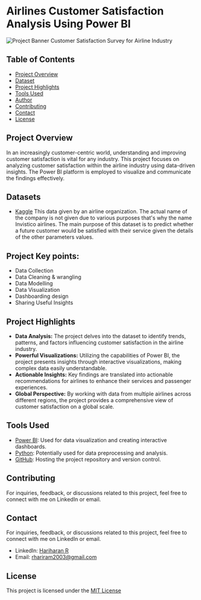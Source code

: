 
# Airlines Customer Satisfaction Analysis Using Power BI

![Project Banner](https://blog.xoxoday.com/content/images/size/w1384/format/webp/2023/02/Empuls-Blog-Cover-Images--30-.png) Customer Satisfaction Survey for Airline Industry

## Table of Contents

- [Project Overview](#project-overview)
- [Dataset](#dataset)
- [Project Highlights](#project-highlights)
- [Tools Used](#tools-used)
- [Author](#Author)
- [Contributing](#contributing)
- [Contact](#contact)
- [License](#license)


## Project Overview

In an increasingly customer-centric world, understanding and improving customer satisfaction is vital for any industry. This project focuses on analyzing customer satisfaction within the airline industry using data-driven insights. The Power BI platform is employed to visualize and communicate the findings effectively.

## Datasets

- [Kaggle](https://www.kaggle.com/datasets/sjleshrac/airlines-customer-satisfaction)
This data given by an airline organization. The actual name of the company is not given due to various purposes that's why the name Invistico airlines.
The main purpose of this dataset is to predict whether a future customer would be satisfied with their service given the details of the other parameters values.

## Project Key points:
- Data Collection
- Data Cleaning & wrangling
- Data Modelling
- Data Visualization
- Dashboarding design
- Sharing Useful Insights

## Project Highlights

- **Data Analysis:** The project delves into the dataset to identify trends, patterns, and factors influencing customer satisfaction in the airline industry.
- **Powerful Visualizations:** Utilizing the capabilities of Power BI, the project presents insights through interactive visualizations, making complex data easily understandable.
- **Actionable Insights:** Key findings are translated into actionable recommendations for airlines to enhance their services and passenger experiences.
- **Global Perspective:** By working with data from multiple airlines across different regions, the project provides a comprehensive view of customer satisfaction on a global scale.


## Tools Used

- [Power BI](https://powerbi.microsoft.com/): Used for data visualization and creating interactive dashboards.
- [Python](https://www.python.org/): Potentially used for data preprocessing and analysis.
- [GitHub](https://github.com/): Hosting the project repository and version control.

## Contributing
For inquiries, feedback, or discussions related to this project, feel free to connect with me on LinkedIn or email.

## Contact

For inquiries, feedback, or discussions related to this project, feel free to connect with me on LinkedIn or email.

- LinkedIn: [Hariharan R](https://www.linkedin.com/in/rhariram2003/)
- Email: rhariram2003@gmail.com

## License

This project is licensed under the [MIT License](LICENSE)